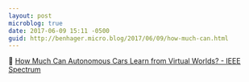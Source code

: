 ```yaml
---
layout: post
microblog: true
date: 2017-06-09 15:11 -0500
guid: http://benhager.micro.blog/2017/06/09/how-much-can.html
---
```

🚗 [How Much Can Autonomous Cars Learn from Virtual Worlds? - IEEE Spectrum](http://spectrum.ieee.org/cars-that-think/transportation/self-driving/how-much-can-autonomous-cars-learn-from-virtual-worlds)
